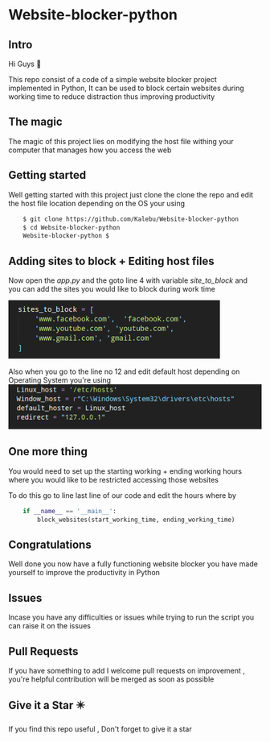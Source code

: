 # Website-blocker-python


## Intro 
Hi Guys 👋 

This repo consist of a code of a simple website blocker project implemented in Python, It can be used to block certain websites during working time to reduce distraction thus improving productivity


## The magic 

The magic of this project lies on modifying the host file withing your 
computer that manages how you access the web 

## Getting started 

Well getting started with this project just clone the clone the repo 
and edit the host file location depending on the OS your using 

```bash
    $ git clone https://github.com/Kalebu/Website-blocker-python
    $ cd Website-blocker-python
    Website-blocker-python $ 
```

## Adding sites to block + Editing host files 

Now open the *app.py* and the goto line 4 with variable *site_to_block*
and you can add the sites you would like to block during work time 

![](sites_to_block.png)

Also when you go to the line no 12 and edit default host depending on 
Operating System you're using 
![](host_file_location.png)


## One more thing 

You would need to set up the starting working + ending working hours where you would like to be restricted accessing those websites

To do this go to line last line of our code and edit the hours where by

```python 
    if __name__ == '__main__':
        block_websites(start_working_time, ending_working_time)
```

## Congratulations 

Well done you now have a fully functioning website blocker you have made yourself to improve the productivity in Python 

## Issues 

Incase you have any difficulties or issues while trying to run the script
you can raise it on the issues 

## Pull Requests

If you have something to add I welcome pull requests on improvement , you're helpful contribution will be merged as soon as possible 


## Give it a Star ✴️

If you find this repo useful , Don't forget to give it a star